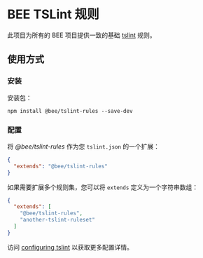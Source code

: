 # BEE TSLint 规则

此项目为所有的 BEE 项目提供一致的基础 [tslint](https://github.com/palantir/tslint) 规则。

## 使用方式

### 安装

安装包：

```shell
npm install @bee/tslint-rules --save-dev
```

### 配置

将 *@bee/tslint-rules* 作为您 `tslint.json` 的一个扩展：

```json
{
  "extends": "@bee/tslint-rules"
}
```

如果需要扩展多个规则集，您可以将 `extends` 定义为一个字符串数组：

```json
{
  "extends": [
    "@bee/tslint-rules",
    "another-tslint-ruleset"
  ]
}
```

访问 [configuring tslint](https://palantir.github.io/tslint/usage/configuration/) 以获取更多配置详情。
